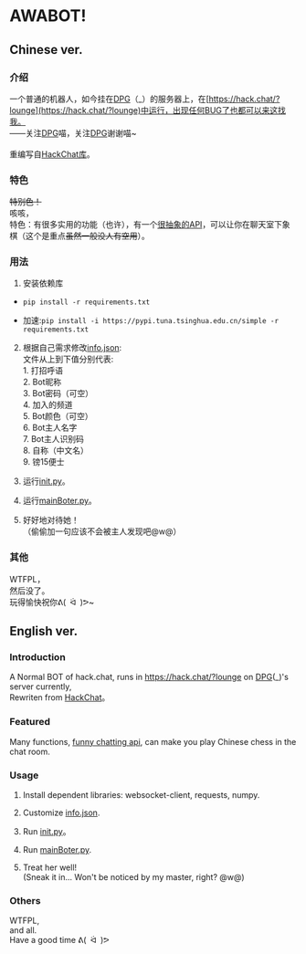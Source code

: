 # AWABOT!
## Chinese ver.
### 介绍
一个普通的机器人，如今挂在[DPG](https://github.com/World-Administrator)（\_）的服务器上，在[https://hack.chat/?lounge](https://hack.chat/?lounge)中运行，出现任何BUG了也都可以来这找我。  
——关注[DPG](https://github.com/World-Administrator)喵，关注[DPG](https://github.com/World-Administrator)谢谢喵~  
&emsp;  
重编写自[HackChat库](https://github.com/gkbrk/hackchat)。  

### 特色
~~特别色！~~  
咳咳，  
特色：有很多实用的功能（也许），有一个[很抽象的API](https://api.qingyunke.com/)，可以让你在聊天室下象棋（这个是重点~~虽然一般没人有空用~~）。

### 用法
1. 安装依赖库
- ```pip install -r requirements.txt``` 

- 加速:```pip install -i https://pypi.tuna.tsinghua.edu.cn/simple -r requirements.txt ```

2. 根据自己需求修改[info.json](https://github.com/Kroos372/awaBot/blob/main/info.json):  
	文件从上到下值分别代表:  
		1. 打招呼语  
		2. Bot昵称  
		3. Bot密码（可空）  
		4. 加入的频道  
		5. Bot颜色（可空）  
		6. Bot主人名字  
		7. Bot主人识别码  
		8. 自称（中文名）  
		9. 镑15便士  

3. 运行[init.py](https://github.com/Kroos372/awaBot/blob/main/init.py)。

4. 运行[mainBoter.py](https://github.com/Kroos372/awaBot/blob/main/mainBoter.py)。  

6. 好好地对待她！  
（偷偷加一句应该不会被主人发现吧@w@）

### 其他
WTFPL，  
然后没了。  
玩得愉快祝你ᕕ(&ensp;ᐛ&ensp;)ᕗ~

## English ver.
### Introduction
A Normal BOT of hack.chat, runs in https://hack.chat/?lounge on [DPG](https://github.com/World-Administrator)(\_)'s server currently,  
Rewriten from [HackChat](https://github.com/gkbrk/hackchat)。

### Featured
Many functions, [funny chatting api](https://api.qingyunke.com/), can make you play Chinese chess in the chat room.  

### Usage
1. Install dependent libraries: websocket-client, requests, numpy.  

2. Customize [info.json](https://github.com/Kroos372/awaBot/blob/main/info.json).

3. Run [init.py](https://github.com/Kroos372/awaBot/blob/main/init.py)。

4. Run [mainBoter.py](https://github.com/Kroos372/awaBot/blob/main/mainBoter.py).  

6. Treat her well!  
(Sneak it in... Won't be noticed by my master, right? @w@)
### Others
WTFPL,  
and all.  
Have a good time ᕕ(&ensp;ᐛ&ensp;)ᕗ  
